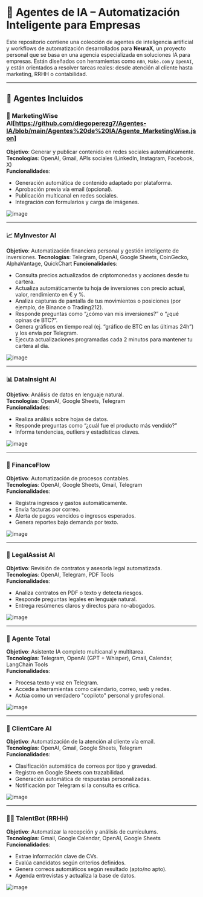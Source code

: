 # 🤖 Agentes de IA – Automatización Inteligente para Empresas

Este repositorio contiene una colección de agentes de inteligencia artificial y workflows de automatización desarrollados para **NeuraX**, un proyecto personal que se basa en una agencia especializada en soluciones IA para empresas. Están diseñados con herramientas como `n8n`, `Make.com` y `OpenAI`, y están orientados a resolver tareas reales: desde atención al cliente hasta marketing, RRHH o contabilidad.

---

## 📁 Agentes Incluidos

### 📣 MarketingWise AI[https://github.com/diegoperezg7/Agentes-IA/blob/main/Agentes%20de%20IA/Agente_MarketingWise.json]
**Objetivo**: Generar y publicar contenido en redes sociales automáticamente.  
**Tecnologías**: OpenAI, Gmail, APIs sociales (LinkedIn, Instagram, Facebook, X)  
**Funcionalidades**:
- Generación automática de contenido adaptado por plataforma.
- Aprobación previa vía email (opcional).
- Publicación multicanal en redes sociales.
- Integración con formularios y carga de imágenes.  


![image](https://github.com/user-attachments/assets/9d8a5037-6334-4979-ad9c-d2a3eefe8114)

---

### 📈 MyInvestor AI
**Objetivo**: Automatización financiera personal y gestión inteligente de inversiones.
**Tecnologías**: Telegram, OpenAI, Google Sheets, CoinGecko, AlphaVantage, QuickChart
**Funcionalidades**:
- Consulta precios actualizados de criptomonedas y acciones desde tu cartera.
- Actualiza automáticamente tu hoja de inversiones con precio actual, valor, rendimiento en € y %.
- Analiza capturas de pantalla de tus movimientos o posiciones (por ejemplo, de Binance o Trading212).
- Responde preguntas como “¿cómo van mis inversiones?” o “¿qué opinas de BTC?”.
- Genera gráficos en tiempo real (ej. “gráfico de BTC en las últimas 24h”) y los envía por Telegram.
- Ejecuta actualizaciones programadas cada 2 minutos para mantener tu cartera al día.


![image](https://github.com/user-attachments/assets/1a5154c7-1d82-410a-a4ba-f1fe29f2e8b6)

---

### 📊 DataInsight AI
**Objetivo**: Análisis de datos en lenguaje natural.  
**Tecnologías**: OpenAI, Google Sheets, Telegram  
**Funcionalidades**:
- Realiza análisis sobre hojas de datos.
- Responde preguntas como “¿cuál fue el producto más vendido?”
- Informa tendencias, outliers y estadísticas claves.  


![image](https://github.com/user-attachments/assets/696ce08d-d3a5-4fac-8163-84916e2aa051)

---

### 🧮 FinanceFlow
**Objetivo**: Automatización de procesos contables.  
**Tecnologías**: OpenAI, Google Sheets, Gmail, Telegram  
**Funcionalidades**:
- Registra ingresos y gastos automáticamente.
- Envía facturas por correo.
- Alerta de pagos vencidos o ingresos esperados.
- Genera reportes bajo demanda por texto.  


![image](https://github.com/user-attachments/assets/6930fc4a-50b1-4eeb-b3b0-ebf071c706c1)

---

### 📜 LegalAssist AI
**Objetivo**: Revisión de contratos y asesoría legal automatizada.  
**Tecnologías**: OpenAI, Telegram, PDF Tools  
**Funcionalidades**:
- Analiza contratos en PDF o texto y detecta riesgos.
- Responde preguntas legales en lenguaje natural.
- Entrega resúmenes claros y directos para no-abogados.  


![image](https://github.com/user-attachments/assets/56ee9fef-f253-4068-841c-f0fdcdc0d802)

---

### 🧠 Agente Total
**Objetivo**: Asistente IA completo multicanal y multitarea.  
**Tecnologías**: Telegram, OpenAI (GPT + Whisper), Gmail, Calendar, LangChain Tools  
**Funcionalidades**:
- Procesa texto y voz en Telegram.
- Accede a herramientas como calendario, correo, web y redes.
- Actúa como un verdadero "copiloto" personal y profesional.  


![image](https://github.com/user-attachments/assets/ae6ab798-90b7-48c0-a28c-dd032d63ad71)

---

### 🧾 ClientCare AI
**Objetivo**: Automatización de la atención al cliente vía email.  
**Tecnologías**: OpenAI, Gmail, Google Sheets, Telegram  
**Funcionalidades**:
- Clasificación automática de correos por tipo y gravedad.
- Registro en Google Sheets con trazabilidad.
- Generación automática de respuestas personalizadas.
- Notificación por Telegram si la consulta es crítica.  


![image](https://github.com/user-attachments/assets/84aef17d-32e1-4488-bbbd-45febfe9cd15)

---

### 🧑‍💼 TalentBot (RRHH)
**Objetivo**: Automatizar la recepción y análisis de currículums.  
**Tecnologías**: Gmail, Google Calendar, OpenAI, Google Sheets  
**Funcionalidades**:
- Extrae información clave de CVs.
- Evalúa candidatos según criterios definidos.
- Genera correos automáticos según resultado (apto/no apto).
- Agenda entrevistas y actualiza la base de datos.  


![image](https://github.com/user-attachments/assets/c5292a55-a829-43f6-b194-218ee89e16c5)
